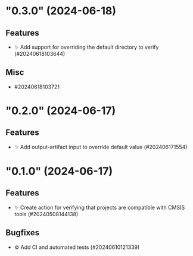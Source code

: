 <!--
Copyright (C) 2020-2024 Arm Limited or its affiliates and Contributors. All rights reserved.
SPDX-License-Identifier: Apache-2.0
-->
"0.3.0" (2024-06-18)
====================

Features
--------

- :sparkles: Add support for overriding the default directory to verify (#20240618103644)


Misc
----

- #20240618103721


<!--
Copyright (C) 2020-2024 Arm Limited or its affiliates and Contributors. All rights reserved.
SPDX-License-Identifier: Apache-2.0
-->
"0.2.0" (2024-06-17)
====================

Features
--------

- :sparkles: Add output-artifact input to override default value (#202406171554)


<!--
Copyright (C) 2020-2024 Arm Limited or its affiliates and Contributors. All rights reserved.
SPDX-License-Identifier: Apache-2.0
-->
"0.1.0" (2024-06-17)
====================

Features
--------

- :sparkles: Create action for verifying that projects are compatible with CMSIS tools (#20240508144138)


Bugfixes
--------

- :gear: Add CI and automated tests (#20240610121339)
